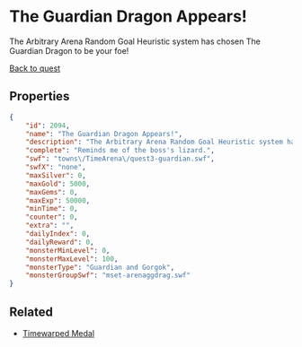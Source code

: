 # The Guardian Dragon Appears!

The Arbitrary Arena Random Goal Heuristic system has chosen The Guardian Dragon to be your foe!

[Back to quest](../quests.md)

## Properties

```json
{
    "id": 2094,
    "name": "The Guardian Dragon Appears!",
    "description": "The Arbitrary Arena Random Goal Heuristic system has chosen The Guardian Dragon to be your foe!",
    "complete": "Reminds me of the boss's lizard.",
    "swf": "towns\/TimeArena\/quest3-guardian.swf",
    "swfX": "none",
    "maxSilver": 0,
    "maxGold": 5000,
    "maxGems": 0,
    "maxExp": 50000,
    "minTime": 0,
    "counter": 0,
    "extra": "",
    "dailyIndex": 0,
    "dailyReward": 0,
    "monsterMinLevel": 0,
    "monsterMaxLevel": 100,
    "monsterType": "Guardian and Gorgok",
    "monsterGroupSwf": "mset-arenaggdrag.swf"
}
```

## Related

- [Timewarped Medal](../items/18514-timewarped-medal.md)

